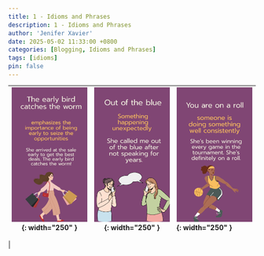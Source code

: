 ```yaml
---
title: 1 - Idioms and Phrases
description: 1 - Idioms and Phrases
author: 'Jenifer Xavier'
date: 2025-05-02 11:33:00 +0800
categories: [Blogging, Idioms and Phrases]
tags: [idioms]
pin: false
---
```


| ![Idioms](/assets/img/1-idioms-and-phrases/1.png){: width="250" } | ![Idioms](/assets/img/1-idioms-and-phrases/2.png){: width="250" } | ![Idioms](/assets/img/1-idioms-and-phrases/3.png){: width="250" } |
| :---------------------------------------------------------------------------: | :---------------------------------------------------------------------------: | :---------------------------------------------------------------------------- |
| 
